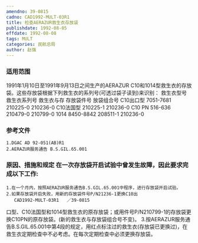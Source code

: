 ```yaml
---
amendno: 39-0815
cadno: CAD1992-MULT-03R1
title: 检查AERAZUR救生衣存放袋
publishdate: 1992-08-05
effdate: 1992-08-08
tags: MULT
categories: 民航总局
author: 赵强
---
```


### 适用范围 
1991年1月10日至1991年9月13日之间生产的AERAZUR C10和1014型救生衣的存放袋。这些存放袋根据下列救生衣的系列号(可透过袋子读到)来识别：
救生衣型号 救生衣系列号 救生衣与存 存放袋件号
放袋组合号
C10出口型  7051-7681  210225-0   210236-0
C10法国型  210225-1   210236-0
C10  PN  516-636  210479-0  210799-0
1014  8450-8842  208511-1  210236-0

### 参考文件
    1.DGAC AD 92-051(AB)R1 
    2.AERAZUR服务通告 B.S.GIL.65.001 

### 原因、措施和规定 在一次存放袋开启试验中曾发生故障，因此要求完成以下工作: 
    1.在一个月内，按照AERAZUR服务通告B.S.GIL.65.001中程序，进行存放袋开启试验。 
    2.如果存放袋开启失败，用新的存放袋件号P/N21236-1更换C10出
       CAD1992-MULT-03R1   ／39-0815 
口型、C10法国型和1014型救生衣的原存放袋；或用件号P/N210799-1的存放袋更换C10PN的原存放袋。(新的救生衣与存放袋组合号不变)。
    3.按AERAZUR服务通告B.S.GIL.65.001中第4段的规定，用红点标注过的救生衣(存放袋已更换过)，在救生衣定期检查中不必考虑。在每次定期检查中必须更换存放袋。
